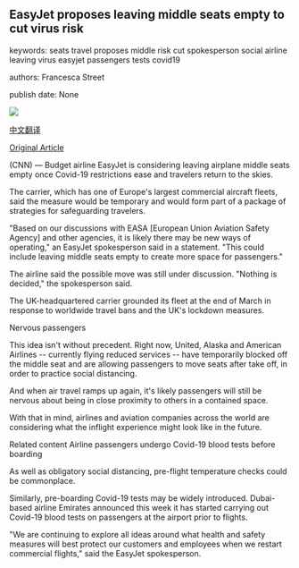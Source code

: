 ## EasyJet proposes leaving middle seats empty to cut virus risk

keywords: seats travel proposes middle risk cut spokesperson social airline leaving virus easyjet passengers tests covid19

authors: Francesca Street

publish date: None

![](https://cdn.cnn.com/cnnnext/dam/assets/190305094301-01-easyjet-file-super-tease.jpg)

[中文翻译](EasyJet%20proposes%20leaving%20middle%20seats%20empty%20to%20cut%20virus%20risk_zh.md)

[Original Article](https://edition.cnn.com/travel/article/easyjet-middle-seat/index.html)

(CNN) — Budget airline EasyJet is considering leaving airplane middle seats empty once Covid-19 restrictions ease and travelers return to the skies.

The carrier, which has one of Europe's largest commercial aircraft fleets, said the measure would be temporary and would form part of a package of strategies for safeguarding travelers.

"Based on our discussions with EASA [European Union Aviation Safety Agency] and other agencies, it is likely there may be new ways of operating," an EasyJet spokesperson said in a statement. "This could include leaving middle seats empty to create more space for passengers."

The airline said the possible move was still under discussion. "Nothing is decided," the spokesperson said.

The UK-headquartered carrier grounded its fleet at the end of March in response to worldwide travel bans and the UK's lockdown measures.

Nervous passengers

This idea isn't without precedent. Right now, United, Alaska and American Airlines -- currently flying reduced services -- have temporarily blocked off the middle seat and are allowing passengers to move seats after take off, in order to practice social distancing.

And when air travel ramps up again, it's likely passengers will still be nervous about being in close proximity to others in a contained space.

With that in mind, airlines and aviation companies across the world are considering what the inflight experience might look like in the future.

Related content Airline passengers undergo Covid-19 blood tests before boarding

As well as obligatory social distancing, pre-flight temperature checks could be commonplace.

Similarly, pre-boarding Covid-19 tests may be widely introduced. Dubai-based airline Emirates announced this week it has started carrying out Covid-19 blood tests on passengers at the airport prior to flights.

"We are continuing to explore all ideas around what health and safety measures will best protect our customers and employees when we restart commercial flights," said the EasyJet spokesperson.